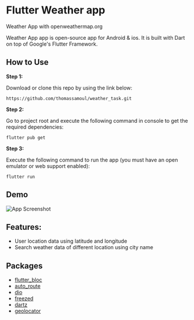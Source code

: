 # Flutter Weather app

Weather App with openweathermap.org

Weather App app is open-source app for Android & ios. It is built with Dart on top of Google's Flutter Framework.

## How to Use

**Step 1:**

Download or clone this repo by using the link below:

```
https://github.com/thomassamoul/weather_task.git
```

**Step 2:**

Go to project root and execute the following command in console to get the required dependencies:

```
flutter pub get
```

**Step 3:**

Execute the following command to run the app (you must have an open emulator or web support enabled):

```
flutter run
```

## Demo

![App Screenshot](https://via.placeholder.com/468x300?text=App+Screenshot+Here)



## Features:
- User location data using latitude and longitude
- Search weather data of different location using city name

## Packages
- [flutter_bloc](https://pub.dev/packages/flutter_bloc)
- [auto_route](https://pub.dev/packages/auto_route)
- [dio](https://pub.dev/packages/dio)
- [freezed](https://pub.dev/packages/freezed)
- [dartz](https://pub.dev/packages/dartz)
- [geolocator](https://pub.dev/packages/geolocator)
